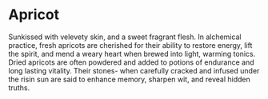 # Apricot

Sunkissed with velevety skin, and a sweet fragrant flesh. In alchemical practice, fresh apricots are cherished for their ability to restore energy, lift the spirit, and mend a weary heart when brewed into light, warming tonics. Dried apricots are often powdered and added to potions of endurance and long lasting vitality. Their stones- when carefully cracked and infused under the risin sun are said to enhance memory, sharpen wit, and reveal hidden truths. 




